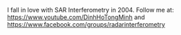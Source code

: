 I fall in love with SAR Interferometry in 2004. 
Follow me at: 
https://www.youtube.com/DinhHoTongMinh
and 
https://www.facebook.com/groups/radarinterferometry

